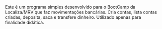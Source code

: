Este é um programa simples desenvolvido para o BootCamp da Localiza/MRV que faz movimentações bancárias. Cria contas, lista contas criadas, deposita, saca e transfere dinheiro. Utilizado apenas para finalidade didática.
